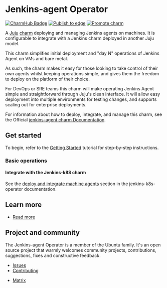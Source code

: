 # Jenkins-agent Operator

[![CharmHub Badge](https://charmhub.io/jenkins-agent/badge.svg)](https://charmhub.io/jenkins-agent)
[![Publish to edge](https://github.com/canonical/jenkins-agent-operator/actions/workflows/publish_charm.yaml/badge.svg)](https://github.com/canonical/jenkins-agent-operator/actions/workflows/publish_charm.yaml)
[![Promote charm](https://github.com/canonical/jenkins-agent-operator/actions/workflows/promote_charm.yaml/badge.svg)](https://github.com/canonical/jenkins-agent-operator/actions/workflows/promote_charm.yaml)

A [Juju](https://juju.is/) [charm](https://juju.is/docs/olm/charmed-operators) deploying and managing Jenkins agents on machines. It is configurable to integrate with a Jenkins charm deployed in another Juju model.

This charm simplifies initial deployment and "day N" operations of Jenkins Agent on VMs and bare metal.

As such, the charm makes it easy for those looking to take control of their own agents whilst keeping operations simple, and gives them the freedom to deploy on the platform of their choice.

For DevOps or SRE teams this charm will make operating Jenkins Agent simple and straightforward through Juju's clean interface. It will allow easy deployment into multiple environments for testing changes, and supports scaling out for enterprise deployments.

For information about how to deploy, integrate, and manage this charm, see the Official [jenkins-agent charm Documentation](https://charmhub.io/jenkins-agent/docs).

## Get started

To begin, refer to the [Getting Started](https://charmhub.io/gateway-api-integrator/docs/tutorial-getting-started) tutorial for step-by-step instructions.

### Basic operations

#### Integrate with the Jenkins-k8S charm

See the [deploy and integrate machine agents]([url](https://charmhub.io/jenkins-k8s/docs/tutorial-getting-started#deploy-and-integrate-machine-agents-optional)) section in the jenkins-k8s-operator documentation.

## Learn more

- [Read more](https://charmhub.io/jenkins-agent/docs)

## Project and community

The Jenkins-agent Operator is a member of the Ubuntu family. It's an open source project that warmly welcomes community projects, contributions, suggestions, fixes and constructive feedback.

* [Issues](https://github.com/canonical/jenkins-agent-operator/issues) <!--Link to GitHub issues (if applicable)-->
* [Contributing](https://charmhub.io/jenkins-agent#contributing-to-this-documentation) <!--Link to any contribution guides--> 
- [Matrix](https://matrix.to/#/#charmhub-charmdev:ubuntu.com)
